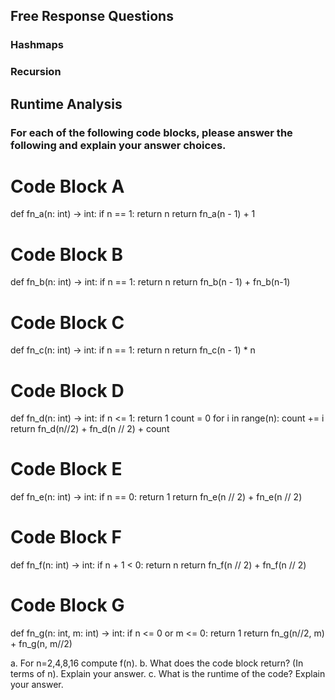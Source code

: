 ## Free Response Questions

### Hashmaps



### Recursion



## Runtime Analysis 

### For each of the following code blocks, please answer the following and explain your answer choices.

# Code Block A
def fn_a(n: int) -> int:
  if n == 1:
    return n
  return fn_a(n - 1) + 1
  
  
# Code Block B
def fn_b(n: int) -> int:
  if n == 1:
    return n
  return fn_b(n - 1) + fn_b(n-1)
  
# Code Block C
def fn_c(n: int) -> int:
  if n == 1:
    return n
  return fn_c(n - 1) * n

# Code Block D
def fn_d(n: int) -> int:
  if n <= 1:
    return 1
  count = 0
  for i in range(n):
    count += i
  return fn_d(n//2) + fn_d(n // 2) + count
  
  
# Code Block E
def fn_e(n: int) -> int:
  if n == 0:
    return 1
  return fn_e(n // 2) + fn_e(n // 2)
  
# Code Block F
def fn_f(n: int) -> int:
  if n + 1 < 0:
    return n
  return fn_f(n // 2) + fn_f(n // 2)

# Code Block G
def fn_g(n: int, m: int) -> int:
    if n <= 0 or m <= 0:
        return 1
    return fn_g(n//2, m) + fn_g(n, m//2)

a. For n=2,4,8,16 compute f(n). 
b. What does the code block return? (In terms of n). Explain your answer.
c. What is the runtime of the code? Explain your answer.

